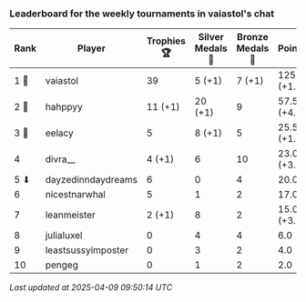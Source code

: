 ### Leaderboard for the weekly tournaments in vaiastol's chat
| Rank | Player | Trophies 🏆 | Silver Medals 🥈 | Bronze Medals 🥉 | Points |
|------|--------|-------------|------------------|------------------|--------|
| 1 🥇 | vaiastol | 39 | 5 (+1) | 7 (+1) | 125.5 (+1.5) |
| 2 🥈 | hahppyy | 11 (+1) | 20 (+1) | 9 | 57.5 (+4.0) |
| 3 🥉 | eelacy | 5 | 8 (+1) | 5 | 25.5 (+1.0) |
| 4 | divra__ | 4 (+1) | 6 | 10 | 23.0 (+3.0) |
| 5 ⬇| dayzedinndaydreams | 6 | 0 | 4 | 20.0 |
| 6 | nicestnarwhal | 5 | 1 | 2 | 17.0 |
| 7 | leanmeister | 2 (+1) | 8 | 2 | 15.0 (+3.0) |
| 8 | julialuxel | 0 | 4 | 4 | 6.0 |
| 9 | leastsussyimposter | 0 | 3 | 2 | 4.0 |
| 10 | pengeg | 0 | 1 | 2 | 2.0 |

_Last updated at 2025-04-09 09:50:14 UTC_